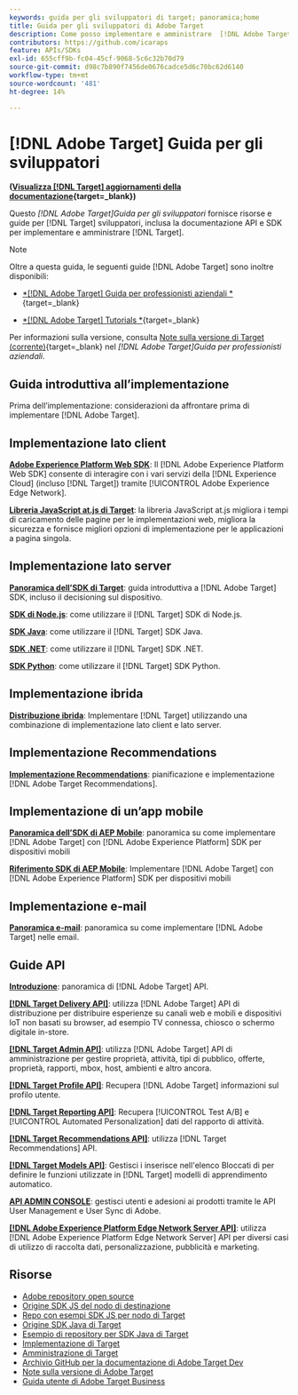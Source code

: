 ```yaml
---
keywords: guida per gli sviluppatori di target; panoramica;home
title: Guida per gli sviluppatori di Adobe Target
description: Come posso implementare e amministrare  [!DNL Adobe Target]  e lavorare con le relative API e SDK?
contributors: https://github.com/icaraps
feature: APIs/SDKs
exl-id: 655cff9b-fc04-45cf-9068-5c6c32b70d79
source-git-commit: d98c7b890f7456de0676cadce5d6c70bc62d6140
workflow-type: tm+mt
source-wordcount: '481'
ht-degree: 14%

---
```


# [!DNL Adobe Target] Guida per gli sviluppatori

**([Visualizza [!DNL Target] aggiornamenti della documentazione](https://experienceleague.adobe.com/docs/target/using/release-notes/doc-change.html){target=_blank})**

Questo *[!DNL Adobe Target]Guida per gli sviluppatori* fornisce risorse e guide per [!DNL Target] sviluppatori, inclusa la documentazione API e SDK per implementare e amministrare [!DNL Target].

>[!NOTE]
>
>Oltre a questa guida, le seguenti guide [!DNL Adobe Target] sono inoltre disponibili:
>
>* [*[!DNL Adobe Target] Guida per professionisti aziendali *](https://experienceleague.adobe.com/docs/target/using/target-home.html?lang=it){target=_blank}
>
>* [*[!DNL Adobe Target] Tutorials *](https://experienceleague.adobe.com/docs/target-learn/tutorials/overview.html?lang=it){target=_blank}
>
>Per informazioni sulla versione, consulta [Note sulla versione di Target (corrente)](https://experienceleague.adobe.com/docs/target/using/release-notes/release-notes.html){target=_blank} nel *[!DNL Adobe Target]Guida per professionisti aziendali*.

## Guida introduttiva all’implementazione

**[](/help/dev/before-implement/considerations-before-you-implement-target.md)** Prima dell’implementazione: considerazioni da affrontare prima di implementare [!DNL Adobe Target].

## Implementazione lato client

[**Adobe Experience Platform Web SDK**](/help/dev/implement/client-side/aep-web-sdk.md): Il [!DNL Adobe Experience Platform Web SDK] consente di interagire con i vari servizi della [!DNL Experience Cloud] (incluso [!DNL Target]) tramite [!UICONTROL Adobe Experience Edge Network].

[**Libreria JavaScript at.js di Target**](/help/dev/implement/client-side/overview.md): la libreria JavaScript at.js migliora i tempi di caricamento delle pagine per le implementazioni web, migliora la sicurezza e fornisce migliori opzioni di implementazione per le applicazioni a pagina singola.

## Implementazione lato server

[**Panoramica dell’SDK di Target**](implement/server-side/server-side-overview.md): guida introduttiva a [!DNL Adobe Target] SDK, incluso il decisioning sul dispositivo.

[**SDK di Node.js**](implement/server-side/node-js/overview.md): come utilizzare il [!DNL Target] SDK di Node.js.

[**SDK Java**](implement/server-side/java/overview.md): come utilizzare il [!DNL Target] SDK Java.

[**SDK .NET**](implement/server-side/net/overview.md): come utilizzare il [!DNL Target] SDK .NET.

[**SDK Python**](implement/server-side/python/overview.md): come utilizzare il [!DNL Target] SDK Python.

## Implementazione ibrida

[**Distribuzione ibrida**](implement/hybrid/hybrid-overview.md): Implementare [!DNL Target] utilizzando una combinazione di implementazione lato client e lato server.

## Implementazione Recommendations

[**Implementazione Recommendations**](implement/recommendations/recommendations.md): pianificazione e implementazione [!DNL Adobe Target Recommendations].

## Implementazione di un’app mobile

[**Panoramica dell’SDK di AEP Mobile**](implement/mobile/overview.md): panoramica su come implementare [!DNL Adobe Target] con [!DNL Adobe Experience Platform] SDK per dispositivi mobili

[**Riferimento SDK di AEP Mobile**](https://developer.adobe.com/client-sdks/documentation/): Implementare [!DNL Adobe Target] con [!DNL Adobe Experience Platform] SDK per dispositivi mobili

## Implementazione e-mail

[**Panoramica e-mail**](implement/email/overview.md): panoramica su come implementare [!DNL Adobe Target] nelle email.

## Guide API

[**Introduzione**](before-administer/target-api-overview.md): panoramica di [!DNL Adobe Target] API.

[**[!DNL Target Delivery API]**](/help/dev/implement/delivery-api/overview.md): utilizza [!DNL Adobe Target] API di distribuzione per distribuire esperienze su canali web e mobili e dispositivi IoT non basati su browser, ad esempio TV connessa, chiosco o schermo digitale in-store.

[**[!DNL Target Admin API]**](administer/admin-api/admin-api-overview-new.md): utilizza [!DNL Adobe Target] API di amministrazione per gestire proprietà, attività, tipi di pubblico, offerte, proprietà, rapporti, mbox, host, ambienti e altro ancora.

[**[!DNL Target Profile API]**](https://developers.adobetarget.com/api/#profiles): Recupera [!DNL Adobe Target] informazioni sul profilo utente.

[**[!DNL Target Reporting API]**](https://developer.adobe.com/target/administer/admin-api/#tag/Reports): Recupera [!UICONTROL Test A/B] e [!UICONTROL Automated Personalization] dati del rapporto di attività.

[**[!DNL Target Recommendations API]**](https://developer.adobe.com/target/administer/recommendations-api/): utilizza [!DNL Target Recommendations] API.

[**[!DNL Target Models API]**](administer/models-api/models-api-overview.md): Gestisci i inserisce nell&#39;elenco Bloccati di per definire le funzioni utilizzate in [!DNL Target] modelli di apprendimento automatico.

[**API ADMIN CONSOLE**](https://developer.adobe.com/umapi/): gestisci utenti e adesioni ai prodotti tramite le API User Management e User Sync di Adobe.

[**[!DNL Adobe Experience Platform Edge Network Server API]**](https://experienceleague.adobe.com/docs/experience-platform/edge-network-server-api/overview.html): utilizza [!DNL Adobe Experience Platform Edge Network Server] API per diversi casi di utilizzo di raccolta dati, personalizzazione, pubblicità e marketing.

## Risorse

* [Adobe repository open source](https://github.com/adobe)
* [Origine SDK JS del nodo di destinazione](https://github.com/adobe/target-nodejs-sdk)
* [Repo con esempi SDK JS per nodo di Target](https://github.com/adobe/target-nodejs-sdk-samples)
* [Origine SDK Java di Target](https://github.com/adobe/target-java-sdk)
* [Esempio di repository per SDK Java di Target](https://github.com/adobe/target-java-sdk-samples)
* [Implementazione di Target](./before-implement/prepare-to-implement-target.md)
* [Amministrazione di Target](./before-administer/target-api-overview.md)
* [Archivio GitHub per la documentazione di Adobe Target Dev](https://github.com/AdobeDocs/target-developers)
* [Note sulla versione di Adobe Target](https://experienceleague.adobe.com/docs/target/using/release-notes/release-notes.html)
* [Guida utente di Adobe Target Business](https://experienceleague.adobe.com/docs/target/using/target-home.html?lang=it)

